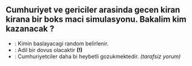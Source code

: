 ## Cumhuriyet ve gericiler arasinda gecen kiran kirana bir boks maci simulasyonu. Bakalim kim kazanacak ?

* : Kimin baslayacagi random belirlenir.
* : Adil bir dovus olacaktir **(!)**
* : Cumhuriyetciler daha bi heybetli gozukmektedir. _(tarafsiz yorum)_